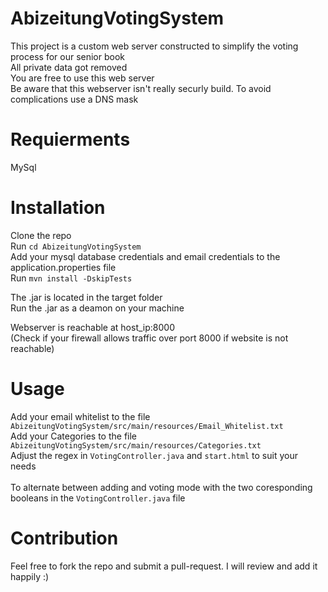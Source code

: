 # AbizeitungVotingSystem
This project is a custom web server constructed to simplify the voting process for our senior book <br>
All private data got removed <br>
You are free to use this web server <br>
Be aware that this webserver isn't really securly build. To avoid complications use a DNS mask

# Requierments
MySql

# Installation
Clone the repo <br>
Run `cd AbizeitungVotingSystem` <br>
Add your mysql database credentials and email credentials to the application.properties file <br>
Run `mvn install -DskipTests`<br>

The .jar is located in the target folder<br>
Run the .jar as a deamon on your machine <br>

Webserver is reachable at host_ip:8000 <br>
(Check if your firewall allows traffic over port 8000 if website is not reachable)

# Usage
Add your email whitelist to the file `AbizeitungVotingSystem/src/main/resources/Email_Whitelist.txt` <br>
Add your Categories to the file `AbizeitungVotingSystem/src/main/resources/Categories.txt` <br>
Adjust the regex in `VotingController.java` and `start.html` to suit your needs <br>
<br>
To alternate between adding and voting mode with the two coresponding booleans in the `VotingController.java` file

# Contribution
Feel free to fork the repo and submit a pull-request. I will review and add it happily :)
